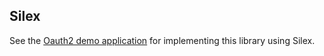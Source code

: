 Silex
-----

See the [Oauth2 demo application](https://github.com/bshaffer/oauth2-demo-php) for implementing this library
using Silex.
